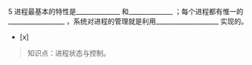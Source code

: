 5
进程最基本的特性是______________ 和______________ ；每个进程都有惟一的__________________
，系统对进程的管理就是利用____________________ 实现的。
- [x]  

> 知识点：进程状态与控制。
